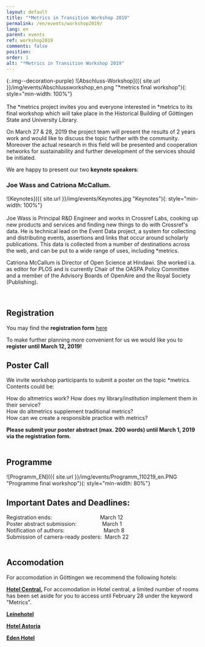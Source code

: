 ```yaml
---
layout: default
title: "*Metrics in Transition Workshop 2019"
permalink: /en/events/workshop2019/
lang: en
parent: events
ref: workshop2019
comments: false
position:
order: 1
alt: "*Metrics in Transition Workshop 2019"
---
```


<!-- Start editing content here-->

{:.img--decoration-purple}
![Abschluss-Workshop]({{ site.url }}/img/events/Abschlussworkshop_en.png "*metrics final workshop"){: style="min-width: 100%"}
 <br>
 <br>
The \*metrics project  invites you and everyone interested in \*metrics to its final workshop which will take place in the Historical Building of Göttingen State and University Library.

On March 27 & 28, 2019 the project team will present the results of 2 years work and would like to discuss the topic further with the community. Moreover the actual research in this field will be presented and cooperation networks for sustainability and further development of the services should be initiated.  

We are happy to present our two **keynote speakers**:
   
### Joe Wass and Catriona McCallum.  

![Keynotes]({{ site.url }}/img/events/Keynotes.jpg "Keynotes"){: style="min-width: 100%"}
<br>
<br>
Joe Wass is Principal R&D Engineer and works in Crossref Labs, cooking up new products and services and finding new things to do with Crossref's data. He is technical lead on the Event Data project, a system for collecting and distributing events, assertions and links that occur around scholarly publications. This data is collected from a number of destinations across the web, and can be put to a wide range of uses, including \*metrics.

Catriona McCallum is Director of Open Science at Hindawi. She worked i.a. as editor for PLOS and is currently Chair of the OASPA Policy Committee and a member of the Advisory Boards of OpenAire and the Royal Society (Publishing).

   <br> 
   
## Registration
  
You may find the **registration form** [here](https://docs.google.com/forms/d/e/1FAIpQLSdigHX9aK--jC7lPbnNBNEvE3bkBSTrsUfMvMIM3btmSQ-xuQ/viewform?usp=sf_link)  
  
To make further planning more convenient for us we would like you to **register until March 12, 2019!**
<br> 
## Poster Call
We invite workshop participants to submit a poster on the topic \*metrics. Contents could be:  
  
How do altmetrics work? How does my library/institution implement them in their service?  
How do altmetrics supplement traditional metrics?  
How can we create a responsible practice with metrics?  
  
**Please submit your poster abstract (max. 200 words) until March 1, 2019 via the registration form.**  
<br>
## Programme  
  
![Programm_EN]({{ site.url }}/img/events/Programm_110219_en.PNG "Programme final workshop"){: style="min-width: 80%"}
       <br>
## Important Dates and Deadlines:  
  
Registration ends:&nbsp;&nbsp;&nbsp;&nbsp;&nbsp;&nbsp;&nbsp;&nbsp;&nbsp;&nbsp;&nbsp;&nbsp;&nbsp;&nbsp;&nbsp;&nbsp;&nbsp;&nbsp;&nbsp;&nbsp;&nbsp;&nbsp;&nbsp;&nbsp;&nbsp;&nbsp;&nbsp;&nbsp;&nbsp;&nbsp;&nbsp;&nbsp;March 12  
Poster abstract submission:&nbsp;&nbsp;&nbsp;&nbsp;&nbsp;&nbsp;&nbsp;&nbsp;&nbsp;&nbsp;&nbsp;&nbsp;&nbsp;&nbsp;&nbsp;&nbsp;&nbsp;March 1  
Notification of authors:&nbsp;&nbsp;&nbsp;&nbsp;&nbsp;&nbsp;&nbsp;&nbsp;&nbsp;&nbsp;&nbsp;&nbsp;&nbsp;&nbsp;&nbsp;&nbsp;&nbsp;&nbsp;&nbsp;&nbsp;&nbsp;&nbsp;&nbsp;&nbsp;&nbsp;&nbsp;March 8  
Submission of camera-ready posters:&nbsp;&nbsp;March 22  
<br>
## Accomodation  

For accomodation in Göttingen we recommend the following hotels:  
  
**[Hotel Central.](https://www.hotel-central.com/willkommen_de.html)** For accomodation in Hotel central, a limited number of rooms has been set aside for you to access until February 28 under the keyword "Metrics". 
  
**[Leinehotel](https://www.leinehotel-goe.de/)**
  
**[Hotel Astoria](https://www.astoria-goettingen.de/)**  
  
**[Eden Hotel](https://www.eden-hotel.de/)**  

<br> 
